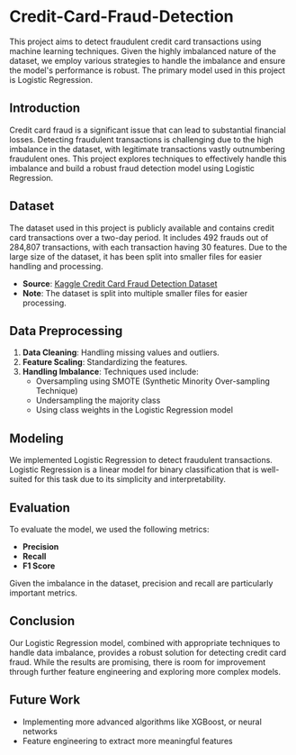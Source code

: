 # Credit-Card-Fraud-Detection
This project aims to detect fraudulent credit card transactions using machine learning techniques. Given the highly imbalanced nature of the dataset, we employ various strategies to handle the imbalance and ensure the model's performance is robust. The primary model used in this project is Logistic Regression.

## Introduction

Credit card fraud is a significant issue that can lead to substantial financial losses. Detecting fraudulent transactions is challenging due to the high imbalance in the dataset, with legitimate transactions vastly outnumbering fraudulent ones. This project explores techniques to effectively handle this imbalance and build a robust fraud detection model using Logistic Regression.

## Dataset

The dataset used in this project is publicly available and contains credit card transactions over a two-day period. It includes 492 frauds out of 284,807 transactions, with each transaction having 30 features. Due to the large size of the dataset, it has been split into smaller files for easier handling and processing.

- **Source**: [Kaggle Credit Card Fraud Detection Dataset](https://www.kaggle.com/mlg-ulb/creditcardfraud)
- **Note**: The dataset is split into multiple smaller files for easier processing.

## Data Preprocessing

1. **Data Cleaning**: Handling missing values and outliers.
2. **Feature Scaling**: Standardizing the features.
3. **Handling Imbalance**: Techniques used include:
   - Oversampling using SMOTE (Synthetic Minority Over-sampling Technique)
   - Undersampling the majority class
   - Using class weights in the Logistic Regression model

## Modeling

We implemented Logistic Regression to detect fraudulent transactions. Logistic Regression is a linear model for binary classification that is well-suited for this task due to its simplicity and interpretability.

## Evaluation

To evaluate the model, we used the following metrics:
- **Precision**
- **Recall**
- **F1 Score**

Given the imbalance in the dataset, precision and recall are particularly important metrics.

## Conclusion

Our Logistic Regression model, combined with appropriate techniques to handle data imbalance, provides a robust solution for detecting credit card fraud. While the results are promising, there is room for improvement through further feature engineering and exploring more complex models.

## Future Work

- Implementing more advanced algorithms like XGBoost, or neural networks
- Feature engineering to extract more meaningful features


